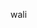 








 wali 













































































































